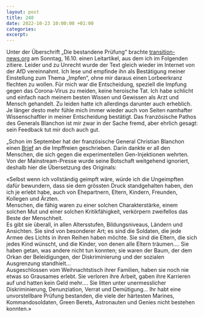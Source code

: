 ```yaml
---
layout: post
title: 248
date: 2022-10-23 10:00:00 +01:00
categories: 
excerpt: 
---
```


Unter der Überschrift „Die bestandene Prüfung“ brachte [transition-news.org](http://transition-news.org/) am Sonntag, 16.10. einen Leitartikel, aus dem ich im Folgenden zitiere. Leider und zu Unrecht wurde der Text gleich wieder im Internet von der AfD vereinnahmt. Ich lese und empfinde ihn als Bestätigung meiner Einstellung zum Thema „Impfen“, ohne mir daraus einen Lorbeerkranz flechten zu wollen. Für mich war die Entscheidung, speziell die Impfung gegen das Corona-Virus zu meiden, keine heroische Tat. Ich habe schlicht und einfach nach meinem besten Wissen und Gewissen als Arzt und Mensch gehandelt. Zu leiden hatte ich allerdings darunter auch erheblich. Je länger desto mehr fühle mich immer wieder auch von Seiten namhafter Wissenschaftler in meiner Entscheidung bestätigt. Das französische Pathos des Generals Blanchon ist mir zwar in der Sache fremd, aber ehrlich gesagt: sein Feedback tut mir doch auch gut.

„Schon im September hat der französische General Christian Blanchon einen [Brief](https://www.tiktok.com/@projectanonymous00/video/7142190204181351686?is_from_webapp=v1&item_id=7142190204181351686) an die Impffreien geschrieben. Darin dankte er all den Menschen, die sich gegen die experimentellen Gen-Injektionen wehrten. Von der Mainstream-Presse wurde seine Botschaft weitgehend ignoriert, deshalb hier die Übersetzung des Originals:

«Selbst wenn ich vollständig geimpft wäre, würde ich die Ungeimpften dafür bewundern, dass sie dem grössten Druck standgehalten haben, den ich je erlebt habe, auch von Ehepartnern, Eltern, Kindern, Freunden, Kollegen und Ärzten.\
Menschen, die fähig waren zu einer solchen Charakterstärke, einem solchen Mut und einer solchen Kritikfähigkeit, verkörpern zweifellos das Beste der Menschheit.\
Es gibt sie überall, in allen Altersstufen, Bildungsniveaus, Ländern und Ansichten. Sie sind von besonderer Art; es sind die Soldaten, die jede Armee des Lichts in ihren Reihen haben möchte. Sie sind die Eltern, die sich jedes Kind wünscht, und die Kinder, von denen alle Eltern träumen…. Sie haben getan, was andere nicht tun konnten; sie waren der Baum, der dem Orkan der Beleidigungen, der Diskriminierung und der sozialen Ausgrenzung standhielt…\
Ausgeschlossen vom Weihnachtstisch ihrer Familien, haben sie noch nie etwas so Grausames erlebt. Sie verloren ihre Arbeit, gaben ihre Karrieren auf und hatten kein Geld mehr.... Sie litten unter unermesslicher Diskriminierung, Denunziation, Verrat und Demütigung… Ihr habt eine unvorstellbare Prüfung bestanden, die viele der härtesten Marines, Kommandosoldaten, Green Berets, Astronauten und Genies nicht bestehen konnten.»
